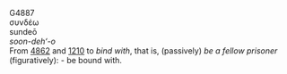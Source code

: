 <body>
  <p>G4887<br>  συνδέω  <br> sundeō  <br><i>soon-deh‘-o </i><br>From <a href="g4862.htm">4862</a> and <a href="g1210.htm">1210</a>  to <i>bind</i> <i>with</i>, that is, (passively) <i>be</i> <i>a</i> <i>fellow</i> <i>prisoner</i> (figuratively): - be bound with.<br></p>
 </body>
